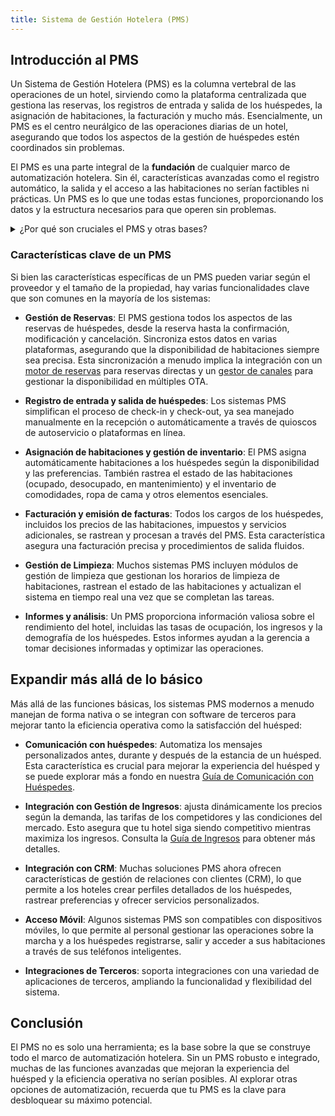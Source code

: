 ```yaml
---
title: Sistema de Gestión Hotelera (PMS)
---
```


## Introducción al PMS

Un Sistema de Gestión Hotelera (PMS) es la columna vertebral de las operaciones de un hotel, sirviendo como la plataforma centralizada que gestiona las reservas, los registros de entrada y salida de los huéspedes, la asignación de habitaciones, la facturación y mucho más. Esencialmente, un PMS es el centro neurálgico de las operaciones diarias de un hotel, asegurando que todos los aspectos de la gestión de huéspedes estén coordinados sin problemas.

El PMS es una parte integral de la **fundación** de cualquier marco de automatización hotelera. Sin él, características avanzadas como el registro automático, la salida y el acceso a las habitaciones no serían factibles ni prácticas. Un PMS es lo que une todas estas funciones, proporcionando los datos y la estructura necesarios para que operen sin problemas.

<details>
  <summary>¿Por qué son cruciales el PMS y otras bases?</summary>

  Imagina intentar implementar un registro de entrada automático sin un PMS. ¿Cómo sabría el sistema qué huésped está llegando, para qué fechas y a qué habitación está asignado? La misma pregunta surge con el acceso automatizado a las habitaciones: sin un PMS, ¿cómo sabrías qué llave de habitación generar o desactivar? El PMS contiene toda la información crítica necesaria para automatizar estos procesos, lo que lo convierte en un componente indispensable del conjunto tecnológico de cualquier hotel.

  Es posible, por ejemplo, operar utilizando solo dos canales (como Airbnb y Booking.com) sin tu propio sitio web, sincronizando la disponibilidad a través de la funcionalidad iCal. Esta configuración evita efectivamente la necesidad de componentes básicos como un gestor de canales, un PMS y un motor de reservas. Aunque esto puede parecer más simple al principio, complica los esfuerzos de automatización posteriores.

  Por ejemplo, si deseas implementar sistemas de auto check-in, check-out y acceso a habitaciones, estos sistemas tendrían que conectarse directamente a ambos canales para recopilar la información de las reservas. Además, si recibes reservas directas, tendrías que ingresarlas manualmente en uno o más de estos sistemas para asegurarte de que todo esté sincronizado. Este proceso manual no solo aumenta la probabilidad de errores, sino que también disminuye la eficiencia y confiabilidad que se supone que la automatización debe proporcionar. Un PMS robusto elimina estas complicaciones centralizando toda la información de las reservas y haciéndola accesible para todos los demás sistemas automatizados.
  
</details>

### Características clave de un PMS

Si bien las características específicas de un PMS pueden variar según el proveedor y el tamaño de la propiedad, hay varias funcionalidades clave que son comunes en la mayoría de los sistemas:

- **Gestión de Reservas**: El PMS gestiona todos los aspectos de las reservas de huéspedes, desde la reserva hasta la confirmación, modificación y cancelación. Sincroniza estos datos en varias plataformas, asegurando que la disponibilidad de habitaciones siempre sea precisa. Esta sincronización a menudo implica la integración con un [motor de reservas](booking-engine.md) para reservas directas y un [gestor de canales](channel-management.md) para gestionar la disponibilidad en múltiples OTA.

- **Registro de entrada y salida de huéspedes**: Los sistemas PMS simplifican el proceso de check-in y check-out, ya sea manejado manualmente en la recepción o automáticamente a través de quioscos de autoservicio o plataformas en línea.

- **Asignación de habitaciones y gestión de inventario**: El PMS asigna automáticamente habitaciones a los huéspedes según la disponibilidad y las preferencias. También rastrea el estado de las habitaciones (ocupado, desocupado, en mantenimiento) y el inventario de comodidades, ropa de cama y otros elementos esenciales.

- **Facturación y emisión de facturas**: Todos los cargos de los huéspedes, incluidos los precios de las habitaciones, impuestos y servicios adicionales, se rastrean y procesan a través del PMS. Esta característica asegura una facturación precisa y procedimientos de salida fluidos.

- **Gestión de Limpieza**: Muchos sistemas PMS incluyen módulos de gestión de limpieza que gestionan los horarios de limpieza de habitaciones, rastrean el estado de las habitaciones y actualizan el sistema en tiempo real una vez que se completan las tareas.

- **Informes y análisis**: Un PMS proporciona información valiosa sobre el rendimiento del hotel, incluidas las tasas de ocupación, los ingresos y la demografía de los huéspedes. Estos informes ayudan a la gerencia a tomar decisiones informadas y optimizar las operaciones.

## Expandir más allá de lo básico

Más allá de las funciones básicas, los sistemas PMS modernos a menudo manejan de forma nativa o se integran con software de terceros para mejorar tanto la eficiencia operativa como la satisfacción del huésped:

- **Comunicación con huéspedes**: Automatiza los mensajes personalizados antes, durante y después de la estancia de un huésped. Esta característica es crucial para mejorar la experiencia del huésped y se puede explorar más a fondo en nuestra [Guía de Comunicación con Huéspedes](../guest-facing/guest-communication.md).

- **Integración con Gestión de Ingresos**: ajusta dinámicamente los precios según la demanda, las tarifas de los competidores y las condiciones del mercado. Esto asegura que tu hotel siga siendo competitivo mientras maximiza los ingresos. Consulta la [Guía de Ingresos](../operational/revenue-pricing.md) para obtener más detalles.

- **Integración con CRM**: Muchas soluciones PMS ahora ofrecen características de gestión de relaciones con clientes (CRM), lo que permite a los hoteles crear perfiles detallados de los huéspedes, rastrear preferencias y ofrecer servicios personalizados.

- **Acceso Móvil**: Algunos sistemas PMS son compatibles con dispositivos móviles, lo que permite al personal gestionar las operaciones sobre la marcha y a los huéspedes registrarse, salir y acceder a sus habitaciones a través de sus teléfonos inteligentes.

- **Integraciones de Terceros**: soporta integraciones con una variedad de aplicaciones de terceros, ampliando la funcionalidad y flexibilidad del sistema.

## Conclusión

El PMS no es solo una herramienta; es la base sobre la que se construye todo el marco de automatización hotelera. Sin un PMS robusto e integrado, muchas de las funciones avanzadas que mejoran la experiencia del huésped y la eficiencia operativa no serían posibles. Al explorar otras opciones de automatización, recuerda que tu PMS es la clave para desbloquear su máximo potencial.

